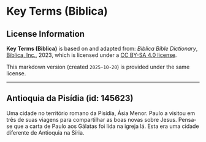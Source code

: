 # Key Terms (Biblica)

## License Information

**Key Terms (Biblica)** is based on and adapted from: _Biblica Bible Dictionary_, [Biblica, Inc.](https://www.biblica.com/), 2023, which is licensed under a [CC BY-SA 4.0 license](https://creativecommons.org/licenses/by-sa/4.0/legalcode.en).

This markdown version (created `2025-10-20`) is provided under the same license.



--------------------------------

## Antioquia da Pisídia (id: 145623)

Uma cidade no território romano da Pisídia, Ásia Menor. Paulo a visitou em três de suas viagens para compartilhar as boas novas sobre Jesus. Pensa\-se que a carta de Paulo aos Gálatas foi lida na igreja lá. Esta era uma cidade diferente de Antioquia na Síria.



